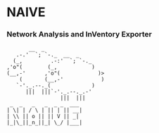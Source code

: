 # NAIVE
### Network Analysis and InVentory Exporter
           __  _
       .-.'  `; `-._  __  _
      (_,         .-:'  `; `-._
    ,'o"(        (_,           )
    (__,-'      ,'o"(            )>
        (       (__,-'            )
       `-'._.--._(             )
          |||  |||`-'._.--._.-'
                     |||  |||
     _  _   _   _  _ _  ___ 
    | \| | / \ | || | || __|
    | \\ || o || || V || _| 
    |_|\_||_n_||_| \_/ |___|
                        

